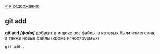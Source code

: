 [< к содержанию](./readme.md)

## git add

**git add *[файл]*** добавит в индекс все файлы, в которых были изменения, а также новые файлы (кроме игнорируемых)

```bash=
git add .
```